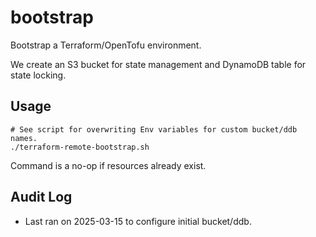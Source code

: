 # bootstrap

Bootstrap a Terraform/OpenTofu environment.

We create an S3 bucket for state management and DynamoDB table for
state locking.

## Usage

```
# See script for overwriting Env variables for custom bucket/ddb names.
./terraform-remote-bootstrap.sh
```

Command is a no-op if resources already exist.

## Audit Log

- Last ran on 2025-03-15 to configure initial bucket/ddb.

